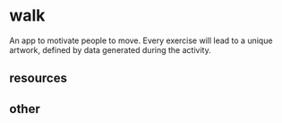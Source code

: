 # walk

An app to motivate people to move. Every exercise will lead to a unique artwork, defined by data generated during the activity.


## resources

## other

